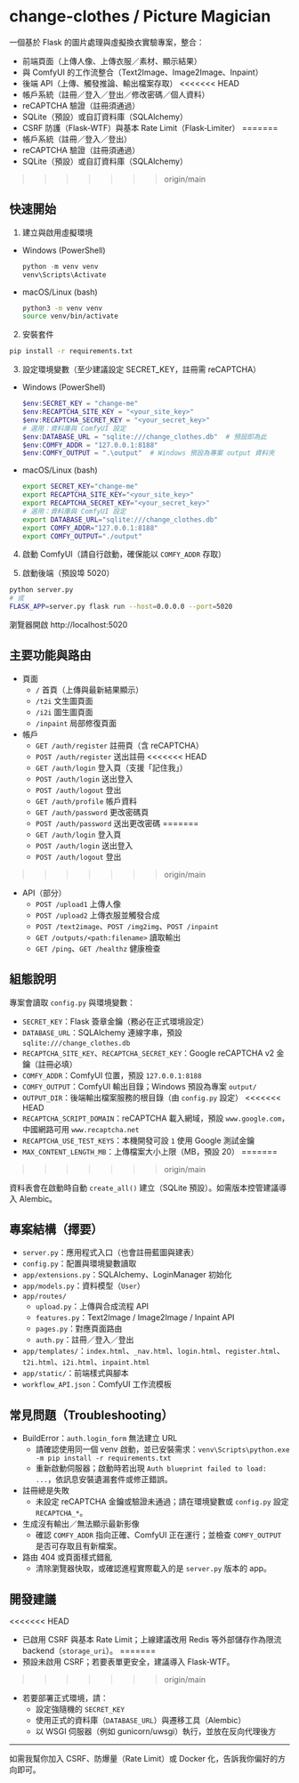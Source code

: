 # change-clothes / Picture Magician

一個基於 Flask 的圖片處理與虛擬換衣實驗專案，整合：
- 前端頁面（上傳人像、上傳衣服／素材、顯示結果）
- 與 ComfyUI 的工作流整合（Text2Image、Image2Image、Inpaint）
- 後端 API（上傳、觸發推論、輸出檔案存取）
<<<<<<< HEAD
- 帳戶系統（註冊／登入／登出／修改密碼／個人資料）
- reCAPTCHA 驗證（註冊須通過）
- SQLite（預設）或自訂資料庫（SQLAlchemy）
 - CSRF 防護（Flask‑WTF）與基本 Rate Limit（Flask‑Limiter）
=======
- 帳戶系統（註冊／登入／登出）
- reCAPTCHA 驗證（註冊須通過）
- SQLite（預設）或自訂資料庫（SQLAlchemy）
>>>>>>> origin/main

## 快速開始
1) 建立與啟用虛擬環境
- Windows (PowerShell)
  ```powershell
  python -m venv venv
  venv\Scripts\Activate
  ```
- macOS/Linux (bash)
  ```bash
  python3 -m venv venv
  source venv/bin/activate
  ```

2) 安裝套件
```bash
pip install -r requirements.txt
```

3) 設定環境變數（至少建議設定 SECRET_KEY，註冊需 reCAPTCHA）
- Windows (PowerShell)
  ```powershell
  $env:SECRET_KEY = "change-me"
  $env:RECAPTCHA_SITE_KEY = "<your_site_key>"
  $env:RECAPTCHA_SECRET_KEY = "<your_secret_key>"
  # 選用：資料庫與 ComfyUI 設定
  $env:DATABASE_URL = "sqlite:///change_clothes.db"  # 預設即為此
  $env:COMFY_ADDR = "127.0.0.1:8188"
  $env:COMFY_OUTPUT = ".\output"  # Windows 預設為專案 output 資料夾
  ```
- macOS/Linux (bash)
  ```bash
  export SECRET_KEY="change-me"
  export RECAPTCHA_SITE_KEY="<your_site_key>"
  export RECAPTCHA_SECRET_KEY="<your_secret_key>"
  # 選用：資料庫與 ComfyUI 設定
  export DATABASE_URL="sqlite:///change_clothes.db"
  export COMFY_ADDR="127.0.0.1:8188"
  export COMFY_OUTPUT="./output"
  ```

4) 啟動 ComfyUI（請自行啟動，確保能以 `COMFY_ADDR` 存取）

5) 啟動後端（預設埠 5020）
```bash
python server.py
# 或
FLASK_APP=server.py flask run --host=0.0.0.0 --port=5020
```

瀏覽器開啟 http://localhost:5020

## 主要功能與路由
- 頁面
  - `/` 首頁（上傳與最新結果顯示）
  - `/t2i` 文生圖頁面
  - `/i2i` 圖生圖頁面
  - `/inpaint` 局部修復頁面
- 帳戶
  - `GET /auth/register` 註冊頁（含 reCAPTCHA）
  - `POST /auth/register` 送出註冊
<<<<<<< HEAD
  - `GET /auth/login` 登入頁（支援「記住我」）
  - `POST /auth/login` 送出登入
  - `POST /auth/logout` 登出
  - `GET /auth/profile` 帳戶資料
  - `GET /auth/password` 更改密碼頁
  - `POST /auth/password` 送出更改密碼
=======
  - `GET /auth/login` 登入頁
  - `POST /auth/login` 送出登入
  - `POST /auth/logout` 登出
>>>>>>> origin/main
- API（部分）
  - `POST /upload1` 上傳人像
  - `POST /upload2` 上傳衣服並觸發合成
  - `POST /text2image`、`POST /img2img`、`POST /inpaint`
  - `GET /outputs/<path:filename>` 讀取輸出
  - `GET /ping`、`GET /healthz` 健康檢查

## 組態說明
專案會讀取 `config.py` 與環境變數：
- `SECRET_KEY`：Flask 簽章金鑰（務必在正式環境設定）
- `DATABASE_URL`：SQLAlchemy 連線字串，預設 `sqlite:///change_clothes.db`
- `RECAPTCHA_SITE_KEY`、`RECAPTCHA_SECRET_KEY`：Google reCAPTCHA v2 金鑰（註冊必填）
- `COMFY_ADDR`：ComfyUI 位置，預設 `127.0.0.1:8188`
- `COMFY_OUTPUT`：ComfyUI 輸出目錄；Windows 預設為專案 `output/`
- `OUTPUT_DIR`：後端輸出檔案服務的根目錄（由 `config.py` 設定）
<<<<<<< HEAD
 - `RECAPTCHA_SCRIPT_DOMAIN`：reCAPTCHA 載入網域，預設 `www.google.com`，中國網路可用 `www.recaptcha.net`
 - `RECAPTCHA_USE_TEST_KEYS`：本機開發可設 `1` 使用 Google 測試金鑰
 - `MAX_CONTENT_LENGTH_MB`：上傳檔案大小上限（MB，預設 20）
=======
>>>>>>> origin/main

資料表會在啟動時自動 `create_all()` 建立（SQLite 預設）。如需版本控管建議導入 Alembic。

## 專案結構（擇要）
- `server.py`：應用程式入口（也會註冊藍圖與建表）
- `config.py`：配置與環境變數讀取
- `app/extensions.py`：SQLAlchemy、LoginManager 初始化
- `app/models.py`：資料模型（`User`）
- `app/routes/`
  - `upload.py`：上傳與合成流程 API
  - `features.py`：Text2Image / Image2Image / Inpaint API
  - `pages.py`：對應頁面路由
  - `auth.py`：註冊／登入／登出
- `app/templates/`：`index.html`、`_nav.html`、`login.html`、`register.html`、`t2i.html`、`i2i.html`、`inpaint.html`
- `app/static/`：前端樣式與腳本
- `workflow_API.json`：ComfyUI 工作流模板

## 常見問題（Troubleshooting）
- BuildError：`auth.login_form` 無法建立 URL
  - 請確認使用同一個 venv 啟動，並已安裝需求：`venv\Scripts\python.exe -m pip install -r requirements.txt`
  - 重新啟動伺服器；啟動時若出現 `Auth blueprint failed to load: ...`，依訊息安裝遺漏套件或修正錯誤。
- 註冊總是失敗
  - 未設定 reCAPTCHA 金鑰或驗證未通過；請在環境變數或 `config.py` 設定 `RECAPTCHA_*`。
- 生成沒有輸出／無法顯示最新影像
  - 確認 `COMFY_ADDR` 指向正確、ComfyUI 正在運行；並檢查 `COMFY_OUTPUT` 是否可存取且有新檔案。
- 路由 404 或頁面樣式錯亂
  - 清除瀏覽器快取，或確認進程實際載入的是 `server.py` 版本的 app。

## 開發建議
<<<<<<< HEAD
- 已啟用 CSRF 與基本 Rate Limit；上線建議改用 Redis 等外部儲存作為限流 backend（`storage_uri`）。
=======
- 預設未啟用 CSRF；若要表單更安全，建議導入 Flask‑WTF。
>>>>>>> origin/main
- 若要部署正式環境，請：
  - 設定強隨機的 `SECRET_KEY`
  - 使用正式的資料庫（`DATABASE_URL`）與遷移工具（Alembic）
  - 以 WSGI 伺服器（例如 gunicorn/uwsgi）執行，並放在反向代理後方

---
如需我幫你加入 CSRF、防爆量（Rate Limit）或 Docker 化，告訴我你偏好的方向即可。
